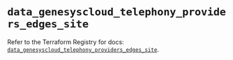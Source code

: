 # `data_genesyscloud_telephony_providers_edges_site`

Refer to the Terraform Registry for docs: [`data_genesyscloud_telephony_providers_edges_site`](https://registry.terraform.io/providers/mypurecloud/genesyscloud/1.70.0/docs/data-sources/telephony_providers_edges_site).
